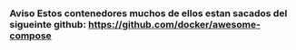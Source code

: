 ### Aviso Estos contenedores muchos de ellos estan sacados del sigueinte github: https://github.com/docker/awesome-compose
